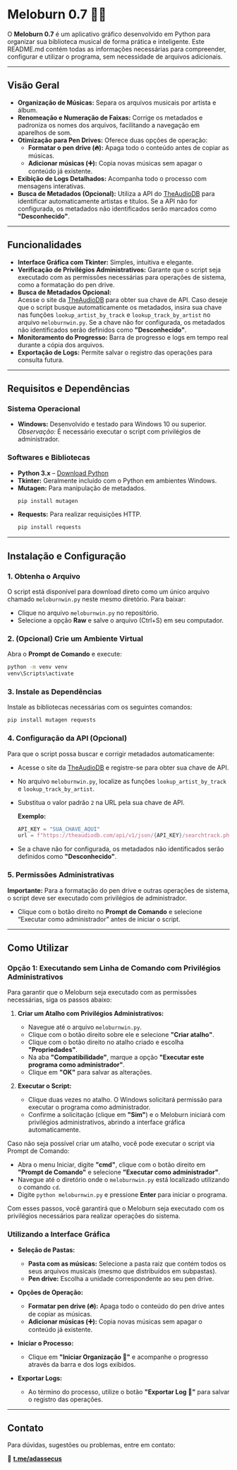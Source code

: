 # Meloburn 0.7 🍯🎶

O **Meloburn 0.7** é um aplicativo gráfico desenvolvido em Python para organizar sua biblioteca musical de forma prática e inteligente. Este README.md contém todas as informações necessárias para compreender, configurar e utilizar o programa, sem necessidade de arquivos adicionais.

---

## Visão Geral

- **Organização de Músicas:** Separa os arquivos musicais por artista e álbum.
- **Renomeação e Numeração de Faixas:** Corrige os metadados e padroniza os nomes dos arquivos, facilitando a navegação em aparelhos de som.
- **Otimização para Pen Drives:** Oferece duas opções de operação:
  - **Formatar o pen drive (🔥):** Apaga todo o conteúdo antes de copiar as músicas.
  - **Adicionar músicas (➕):** Copia novas músicas sem apagar o conteúdo já existente.
- **Exibição de Logs Detalhados:** Acompanha todo o processo com mensagens interativas.
- **Busca de Metadados (Opcional):** Utiliza a API do [TheAudioDB](https://www.theaudiodb.com/) para identificar automaticamente artistas e títulos. Se a API não for configurada, os metadados não identificados serão marcados como **"Desconhecido"**.

---

## Funcionalidades

- **Interface Gráfica com Tkinter:** Simples, intuitiva e elegante.
- **Verificação de Privilégios Administrativos:** Garante que o script seja executado com as permissões necessárias para operações de sistema, como a formatação do pen drive.
- **Busca de Metadados Opcional:**  
  Acesse o site da [TheAudioDB](https://www.theaudiodb.com/) para obter sua chave de API. Caso deseje que o script busque automaticamente os metadados, insira sua chave nas funções `lookup_artist_by_track` e `lookup_track_by_artist` no arquivo `meloburnwin.py`. Se a chave não for configurada, os metadados não identificados serão definidos como **"Desconhecido"**.
- **Monitoramento do Progresso:** Barra de progresso e logs em tempo real durante a cópia dos arquivos.
- **Exportação de Logs:** Permite salvar o registro das operações para consulta futura.

---

## Requisitos e Dependências

### Sistema Operacional
- **Windows:** Desenvolvido e testado para Windows 10 ou superior.  
  *Observação:* É necessário executar o script com privilégios de administrador.

### Softwares e Bibliotecas
- **Python 3.x** – [Download Python](https://www.python.org/downloads/)
- **Tkinter:** Geralmente incluído com o Python em ambientes Windows.
- **Mutagen:** Para manipulação de metadados.  
  ```bash
  pip install mutagen
  ```
- **Requests:** Para realizar requisições HTTP.  
  ```bash
  pip install requests
  ```

---

## Instalação e Configuração

### 1. Obtenha o Arquivo

O script está disponível para download direto como um único arquivo chamado `meloburnwin.py` neste mesmo diretório. Para baixar:
   - Clique no arquivo `meloburnwin.py` no repositório.
   - Selecione a opção **Raw** e salve o arquivo (Ctrl+S) em seu computador.

### 2. (Opcional) Crie um Ambiente Virtual

Abra o **Prompt de Comando** e execute:
```bash
python -m venv venv
venv\Scripts\activate
```

### 3. Instale as Dependências

Instale as bibliotecas necessárias com os seguintes comandos:
```bash
pip install mutagen requests
```

### 4. Configuração da API (Opcional)

Para que o script possa buscar e corrigir metadados automaticamente:
- Acesse o site da [TheAudioDB](https://www.theaudiodb.com/) e registre-se para obter sua chave de API.
- No arquivo `meloburnwin.py`, localize as funções `lookup_artist_by_track` e `lookup_track_by_artist`.
- Substitua o valor padrão `2` na URL pela sua chave de API.  

  **Exemplo:**
  ```python
  API_KEY = "SUA_CHAVE_AQUI"
  url = f"https://theaudiodb.com/api/v1/json/{API_KEY}/searchtrack.php?t={track_title}"
  ```
- Se a chave não for configurada, os metadados não identificados serão definidos como **"Desconhecido"**.

### 5. Permissões Administrativas

**Importante:** Para a formatação do pen drive e outras operações de sistema, o script deve ser executado com privilégios de administrador.  
- Clique com o botão direito no **Prompt de Comando** e selecione “Executar como administrador” antes de iniciar o script.

---

## Como Utilizar

### Opção 1: Executando sem Linha de Comando com Privilégios Administrativos

Para garantir que o Meloburn seja executado com as permissões necessárias, siga os passos abaixo:

1. **Criar um Atalho com Privilégios Administrativos:**
   - Navegue até o arquivo `meloburnwin.py`.
   - Clique com o botão direito sobre ele e selecione **"Criar atalho"**.
   - Clique com o botão direito no atalho criado e escolha **"Propriedades"**.
   - Na aba **"Compatibilidade"**, marque a opção **"Executar este programa como administrador"**.
   - Clique em **"OK"** para salvar as alterações.

2. **Executar o Script:**
   - Clique duas vezes no atalho. O Windows solicitará permissão para executar o programa como administrador.
   - Confirme a solicitação (clique em **"Sim"**) e o Meloburn iniciará com privilégios administrativos, abrindo a interface gráfica automaticamente.

Caso não seja possível criar um atalho, você pode executar o script via Prompt de Comando:
- Abra o menu Iniciar, digite **"cmd"**, clique com o botão direito em **"Prompt de Comando"** e selecione **"Executar como administrador"**.
- Navegue até o diretório onde o `meloburnwin.py` está localizado utilizando o comando `cd`.
- Digite `python meloburnwin.py` e pressione **Enter** para iniciar o programa.

Com esses passos, você garantirá que o Meloburn seja executado com os privilégios necessários para realizar operações do sistema.

### Utilizando a Interface Gráfica

- **Seleção de Pastas:**
  - **Pasta com as músicas:** Selecione a pasta raiz que contém todos os seus arquivos musicais (mesmo que distribuídos em subpastas).
  - **Pen drive:** Escolha a unidade correspondente ao seu pen drive.
  
- **Opções de Operação:**
  - **Formatar pen drive (🔥):** Apaga todo o conteúdo do pen drive antes de copiar as músicas.
  - **Adicionar músicas (➕):** Copia novas músicas sem apagar o conteúdo já existente.
  
- **Iniciar o Processo:**
  - Clique em **"Iniciar Organização 🚀"** e acompanhe o progresso através da barra e dos logs exibidos.
  
- **Exportar Logs:**
  - Ao término do processo, utilize o botão **"Exportar Log 📄"** para salvar o registro das operações.

---

## Contato

Para dúvidas, sugestões ou problemas, entre em contato:

📩 **[t.me/adassecus](https://t.me/adassecus)**
